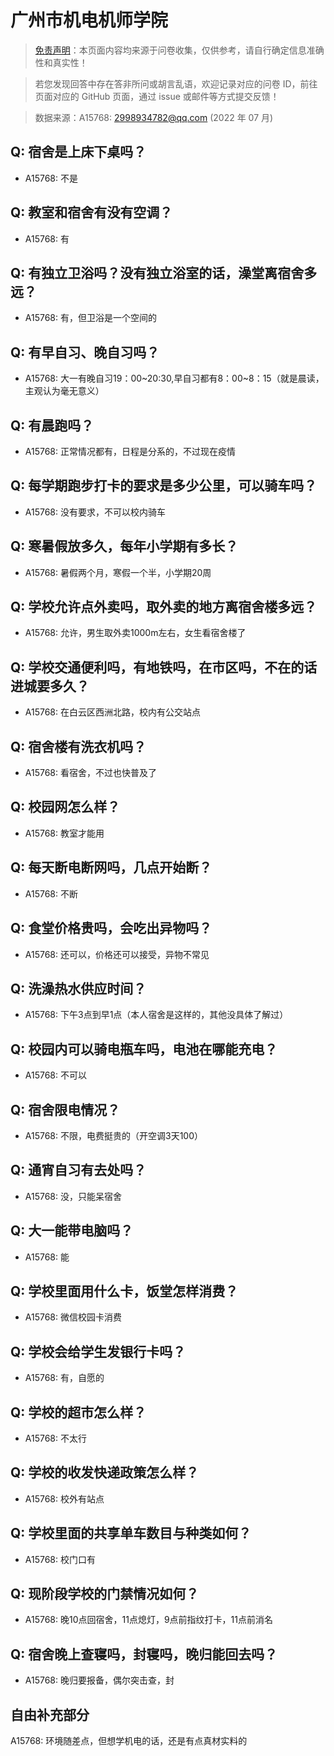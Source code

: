 # 广州市机电机师学院

> [免责声明](https://colleges.chat/#_3)：本页面内容均来源于问卷收集，仅供参考，请自行确定信息准确性和真实性！

> 若您发现回答中存在答非所问或胡言乱语，欢迎记录对应的问卷 ID，前往页面对应的 GitHub 页面，通过 issue 或邮件等方式提交反馈！

> 数据来源：A15768: 2998934782@qq.com (2022 年 07 月)

## Q: 宿舍是上床下桌吗？

- A15768: 不是

## Q: 教室和宿舍有没有空调？

- A15768: 有

## Q: 有独立卫浴吗？没有独立浴室的话，澡堂离宿舍多远？

- A15768: 有，但卫浴是一个空间的

## Q: 有早自习、晚自习吗？

- A15768: 大一有晚自习19：00\~20:30,早自习都有8：00\~8：15（就是晨读，主观认为毫无意义）

## Q: 有晨跑吗？

- A15768: 正常情况都有，日程是分系的，不过现在疫情

## Q: 每学期跑步打卡的要求是多少公里，可以骑车吗？

- A15768: 没有要求，不可以校内骑车

## Q: 寒暑假放多久，每年小学期有多长？

- A15768: 暑假两个月，寒假一个半，小学期20周

## Q: 学校允许点外卖吗，取外卖的地方离宿舍楼多远？

- A15768: 允许，男生取外卖1000m左右，女生看宿舍楼了

## Q: 学校交通便利吗，有地铁吗，在市区吗，不在的话进城要多久？

- A15768: 在白云区西洲北路，校内有公交站点

## Q: 宿舍楼有洗衣机吗？

- A15768: 看宿舍，不过也快普及了

## Q: 校园网怎么样？

- A15768: 教室才能用

## Q: 每天断电断网吗，几点开始断？

- A15768: 不断

## Q: 食堂价格贵吗，会吃出异物吗？

- A15768: 还可以，价格还可以接受，异物不常见

## Q: 洗澡热水供应时间？

- A15768: 下午3点到早1点（本人宿舍是这样的，其他没具体了解过）

## Q: 校园内可以骑电瓶车吗，电池在哪能充电？

- A15768: 不可以

## Q: 宿舍限电情况？

- A15768: 不限，电费挺贵的（开空调3天100）

## Q: 通宵自习有去处吗？

- A15768: 没，只能呆宿舍

## Q: 大一能带电脑吗？

- A15768: 能

## Q: 学校里面用什么卡，饭堂怎样消费？

- A15768: 微信校园卡消费

## Q: 学校会给学生发银行卡吗？

- A15768: 有，自愿的

## Q: 学校的超市怎么样？

- A15768: 不太行

## Q: 学校的收发快递政策怎么样？

- A15768: 校外有站点

## Q: 学校里面的共享单车数目与种类如何？

- A15768: 校门口有

## Q: 现阶段学校的门禁情况如何？

- A15768: 晚10点回宿舍，11点熄灯，9点前指纹打卡，11点前消名

## Q: 宿舍晚上查寝吗，封寝吗，晚归能回去吗？

- A15768: 晚归要报备，偶尔突击查，封

## 自由补充部分

A15768: 环境随差点，但想学机电的话，还是有点真材实料的